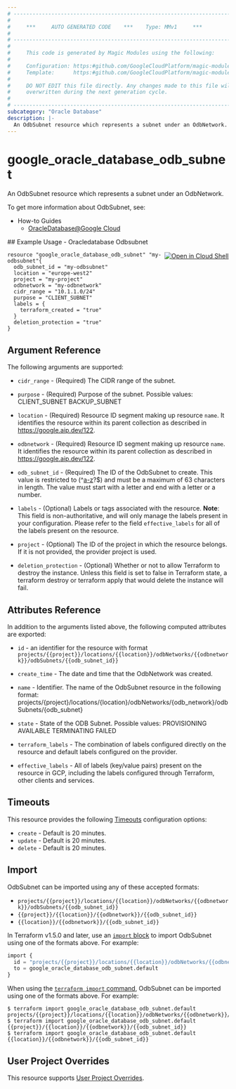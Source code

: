 ```yaml
---
# ----------------------------------------------------------------------------
#
#     ***     AUTO GENERATED CODE    ***    Type: MMv1     ***
#
# ----------------------------------------------------------------------------
#
#     This code is generated by Magic Modules using the following:
#
#     Configuration: https:#github.com/GoogleCloudPlatform/magic-modules/tree/main/mmv1/products/oracledatabase/OdbSubnet.yaml
#     Template:      https:#github.com/GoogleCloudPlatform/magic-modules/tree/main/mmv1/templates/terraform/resource.html.markdown.tmpl
#
#     DO NOT EDIT this file directly. Any changes made to this file will be
#     overwritten during the next generation cycle.
#
# ----------------------------------------------------------------------------
subcategory: "Oracle Database"
description: |-
  An OdbSubnet resource which represents a subnet under an OdbNetwork.
---
```


# google_oracle_database_odb_subnet

An OdbSubnet resource which represents a subnet under an OdbNetwork.


To get more information about OdbSubnet, see:
* How-to Guides
    * [OracleDatabase@Google Cloud](https://cloud.google.com/oracle/database/docs/overview')

<div class = "oics-button" style="float: right; margin: 0 0 -15px">
  <a href="https://console.cloud.google.com/cloudshell/open?cloudshell_git_repo=https%3A%2F%2Fgithub.com%2Fterraform-google-modules%2Fdocs-examples.git&cloudshell_image=gcr.io%2Fcloudshell-images%2Fcloudshell%3Alatest&cloudshell_print=.%2Fmotd&cloudshell_tutorial=.%2Ftutorial.md&cloudshell_working_dir=oracledatabase_odbsubnet&open_in_editor=main.tf" target="_blank">
    <img alt="Open in Cloud Shell" src="//gstatic.com/cloudssh/images/open-btn.svg" style="max-height: 44px; margin: 32px auto; max-width: 100%;">
  </a>
</div>
## Example Usage - Oracledatabase Odbsubnet


```hcl
resource "google_oracle_database_odb_subnet" "my-odbsubnet"{
  odb_subnet_id = "my-odbsubnet"
  location = "europe-west2"
  project = "my-project"
  odbnetwork = "my-odbnetwork"
  cidr_range = "10.1.1.0/24"
  purpose = "CLIENT_SUBNET"
  labels = {
    terraform_created = "true"
  }
  deletion_protection = "true"
}
```

## Argument Reference

The following arguments are supported:


* `cidr_range` -
  (Required)
  The CIDR range of the subnet.

* `purpose` -
  (Required)
  Purpose of the subnet.
  Possible values:
  CLIENT_SUBNET
  BACKUP_SUBNET

* `location` -
  (Required)
  Resource ID segment making up resource `name`. It identifies the resource within its parent collection as described in https://google.aip.dev/122.

* `odbnetwork` -
  (Required)
  Resource ID segment making up resource `name`. It identifies the resource within its parent collection as described in https://google.aip.dev/122.

* `odb_subnet_id` -
  (Required)
  The ID of the OdbSubnet to create. This value is restricted
  to (^[a-z]([a-z0-9-]{0,61}[a-z0-9])?$) and must be a maximum of 63
  characters in length. The value must start with a letter and end with
  a letter or a number.


* `labels` -
  (Optional)
  Labels or tags associated with the resource.
  **Note**: This field is non-authoritative, and will only manage the labels present in your configuration.
  Please refer to the field `effective_labels` for all of the labels present on the resource.

* `project` - (Optional) The ID of the project in which the resource belongs.
    If it is not provided, the provider project is used.

* `deletion_protection` - (Optional) Whether or not to allow Terraform to destroy the instance. Unless this field is set to false in Terraform state, a terraform destroy or terraform apply that would delete the instance will fail.


## Attributes Reference

In addition to the arguments listed above, the following computed attributes are exported:

* `id` - an identifier for the resource with format `projects/{{project}}/locations/{{location}}/odbNetworks/{{odbnetwork}}/odbSubnets/{{odb_subnet_id}}`

* `create_time` -
  The date and time that the OdbNetwork was created.

* `name` -
  Identifier. The name of the OdbSubnet resource in the following format:
  projects/{project}/locations/{location}/odbNetworks/{odb_network}/odbSubnets/{odb_subnet}

* `state` -
  State of the ODB Subnet.
  Possible values:
  PROVISIONING
  AVAILABLE
  TERMINATING
  FAILED

* `terraform_labels` -
  The combination of labels configured directly on the resource
   and default labels configured on the provider.

* `effective_labels` -
  All of labels (key/value pairs) present on the resource in GCP, including the labels configured through Terraform, other clients and services.


## Timeouts

This resource provides the following
[Timeouts](https://developer.hashicorp.com/terraform/plugin/sdkv2/resources/retries-and-customizable-timeouts) configuration options:

- `create` - Default is 20 minutes.
- `update` - Default is 20 minutes.
- `delete` - Default is 20 minutes.

## Import


OdbSubnet can be imported using any of these accepted formats:

* `projects/{{project}}/locations/{{location}}/odbNetworks/{{odbnetwork}}/odbSubnets/{{odb_subnet_id}}`
* `{{project}}/{{location}}/{{odbnetwork}}/{{odb_subnet_id}}`
* `{{location}}/{{odbnetwork}}/{{odb_subnet_id}}`


In Terraform v1.5.0 and later, use an [`import` block](https://developer.hashicorp.com/terraform/language/import) to import OdbSubnet using one of the formats above. For example:

```tf
import {
  id = "projects/{{project}}/locations/{{location}}/odbNetworks/{{odbnetwork}}/odbSubnets/{{odb_subnet_id}}"
  to = google_oracle_database_odb_subnet.default
}
```

When using the [`terraform import` command](https://developer.hashicorp.com/terraform/cli/commands/import), OdbSubnet can be imported using one of the formats above. For example:

```
$ terraform import google_oracle_database_odb_subnet.default projects/{{project}}/locations/{{location}}/odbNetworks/{{odbnetwork}}/odbSubnets/{{odb_subnet_id}}
$ terraform import google_oracle_database_odb_subnet.default {{project}}/{{location}}/{{odbnetwork}}/{{odb_subnet_id}}
$ terraform import google_oracle_database_odb_subnet.default {{location}}/{{odbnetwork}}/{{odb_subnet_id}}
```

## User Project Overrides

This resource supports [User Project Overrides](https://registry.terraform.io/providers/hashicorp/google/latest/docs/guides/provider_reference#user_project_override).
